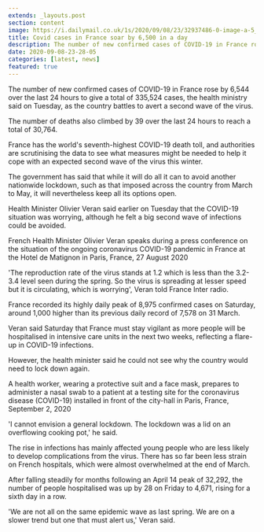 ```yaml
---
extends: _layouts.post
section: content
image: https://i.dailymail.co.uk/1s/2020/09/08/23/32937486-0-image-a-5_1599603508422.jpg 
title: Covid cases in France soar by 6,500 in a day 
description: The number of new confirmed cases of COVID-19 in France rose by 6,544 over the last 24 hours to give a total of 335,524 cases, the health ministry said today. 
date: 2020-09-08-23-28-05 
categories: [latest, news] 
featured: true 
--- 
```

The number of new confirmed cases of COVID-19 in France rose by 6,544 over the last 24 hours to give a total of 335,524 cases, the health ministry said on Tuesday, as the country battles to avert a second wave of the virus.

The number of deaths also climbed by 39 over the last 24 hours to reach a total of 30,764.

France has the world's seventh-highest COVID-19 death toll, and authorities are scrutinising the data to see what measures might be needed to help it cope with an expected second wave of the virus this winter. 

The government has said that while it will do all it can to avoid another nationwide lockdown, such as that imposed across the country from March to May, it will nevertheless keep all its options open. 

Health Minister Olivier Veran said earlier on Tuesday that the COVID-19 situation was worrying, although he felt a big second wave of infections could be avoided. 

French Health Minister Olivier Veran speaks during a press conference on the situation of the ongoing coronavirus COVID-19 pandemic in France at the Hotel de Matignon in Paris, France, 27 August 2020





'The reproduction rate of the virus stands at 1.2 which is less than the 3.2-3.4 level seen during the spring. So the virus is spreading at lesser speed but it is circulating, which is worrying', Veran told France Inter radio.

France recorded its highly daily peak of 8,975 confirmed cases on Saturday, around 1,000 higher than its previous daily record of 7,578 on 31 March. 

Veran said Saturday that France must stay vigilant as more people will be hospitalised in intensive care units in the next two weeks, reflecting a flare-up in COVID-19 infections. 

However, the health minister said he could not see why the country would need to lock down again. 

A health worker, wearing a protective suit and a face mask, prepares to administer a nasal swab to a patient at a testing site for the coronavirus disease (COVID-19) installed in front of the city-hall in Paris, France, September 2, 2020

'I cannot envision a general lockdown. The lockdown was a lid on an overflowing cooking pot,' he said.

The rise in infections has mainly affected young people who are less likely to develop complications from the virus. There has so far been less strain on French hospitals, which were almost overwhelmed at the end of March.

After falling steadily for months following an April 14 peak of 32,292, the number of people hospitalised was up by 28 on Friday to 4,671, rising for a sixth day in a row. 

'We are not all on the same epidemic wave as last spring. We are on a slower trend but one that must alert us,' Veran said. 

